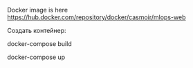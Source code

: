 Docker image is here https://hub.docker.com/repository/docker/casmoir/mlops-web

Создать контейнер:

docker-compose build

docker-compose up
